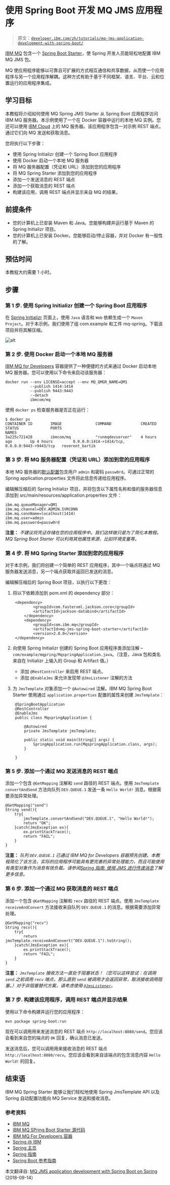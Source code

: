 # 使用 Spring Boot 开发 MQ JMS 应用程序

> 原文：[`developer.ibm.com/zh/tutorials/mq-jms-application-development-with-spring-boot/`](https://developer.ibm.com/zh/tutorials/mq-jms-application-development-with-spring-boot/)

[IBM MQ](https://developer.ibm.com/messaging/ibm-mq/) 包含一个 [Spring Boot Starter](https://github.com/ibm-messaging/mq-jms-spring)，使 Spring 开发人员能轻松地配置 IBM MQ JMS 包。

MQ 使应用程序能够以可靠且可扩展的方式相互通信和共享数据，从而使一个应用程序与另一个应用程序解耦。这种方式有助于基于不同框架、语言、平台、云和位置运行的应用程序集成。

## 学习目标

本教程将介绍如何使用 MQ Spring JMS Starter 从 Spring Boot 应用程序访问 IBM MQ 服务器。本示例使用了一个在 Docker 容器中运行的本地 MQ 实例。您还可以使用 [IBM Cloud](https://cloud.ibm.com/catalog/services/mq?cm_sp=ibmdev-_-developer-tutorials-_-cloudreg) 上的 MQ 服务器。该应用程序包含一对示例 REST 端点，通过它们向 MQ 发送和获取消息。

您将执行以下步骤：

*   使用 Spring Initializr 创建一个 Spring Boot 应用程序
*   使用 Docker 启动一个本地 MQ 服务器
*   将 MQ 服务器配置（凭证和 URL）添加到您的应用程序
*   将 MQ Spring Starter 添加到您的应用程序
*   添加一个发送消息的 REST 端点
*   添加一个获取消息的 REST 端点
*   构建该应用，调用 REST 端点并显示来自 MQ 的结果。

## 前提条件

*   您的计算机上已安装 Maven 和 Java。您能够构建并运行基于 Maven 的 Spring Initializr 项目。
*   您的计算机上已安装 Docker。您能够启动/停止容器，并对 Docker 有一般性的了解。

## 预估时间

本教程大约需要 1 小时。

## 步骤

### 第 1 步. 使用 Spring Initializr 创建一个 Spring Boot 应用程序

在 [Spring Initializr](https://start.spring.io/) 页面上，使用 `Java` 语言和 `Web` 依赖生成一个 `Maven Project`。对于本示例，我们使用了组 com.example 和工件 mq-spring。下载该项目并将其解压缩。

![alt](img/5a6b885e2e8319f28b353f9840faa482.png)

### 第 2 步. 使用 Docker 启动一个本地 MQ 服务器

[IBM MQ for Developers](https://github.com/ibm-messaging/mq-container) 容器提供了一种便捷的方式来通过 Docker 启动本地 MQ 服务器。您可以使用以下命令来启动该服务器：

```
docker run ‑‑env LICENSE=accept ‑‑env MQ_QMGR_NAME=QM1 
           ‑‑publish 1414:1414 
           ‑‑publish 9443:9443 
           ‑‑detach 
           ibmcom/mq 
```

使用 `docker ps` 检查服务器是否正在运行：

```
$ docker ps
CONTAINER ID        IMAGE               COMMAND             CREATED             STATUS              PORTS                                            NAMES
3a225c721428        ibmcom/mq           "runmqdevserver"    4 hours ago        Up 4 hours         0.0.0.0:1414‑>1414/tcp, 0.0.0.0:9443‑>9443/tcp   reverent_bartik 
```

### 第 3 步. 将 MQ 服务器配置（凭证和 URL）添加到您的应用程序

本地 MQ 服务器的[默认配置](https://github.com/ibm-messaging/mq-container/blob/master/docs/developer-config.md#details-of-the-default-configuration)包含用户 `admin` 和密码 `passw0rd`。可通过正常的 Spring application.properties 文件将此信息传递给应用程序。

编辑解压缩后的 Spring Initializr 项目，并将包含以下属性名称和值的服务器信息添加到 src/main/resources/application.properties 文件：

```
ibm.mq.queueManager=QM1
ibm.mq.channel=DEV.ADMIN.SVRCONN
ibm.mq.connName=localhost(1414)
ibm.mq.user=admin
ibm.mq.password=passw0rd 
```

**注意：** *不建议将凭证存储在您的应用程序中。我们这样做只是为了简化本教程。MQ Spring Boot Starter 可以利用其他属性来源，比如环境变量等。*

### 第 4 步. 将 MQ Spring Starter 添加到您的应用程序

对于本示例，我们将创建一个简单的 REST 应用程序，其中一个端点将通过 MQ 服务器发送消息，另一个端点获取并返回已发送的消息。

编辑解压缩后的 Spring Boot 项目，以执行以下更改：

1.  将以下依赖添加到 pom.xml 的 dependency 部分：

    ```
     <dependency>
             <groupId>com.fasterxml.jackson.core</groupId>
             <artifactId>jackson-databind</artifactId>
         </dependency>
         <dependency>
             <groupId>com.ibm.mq</groupId>
             <artifactId>mq-jms-spring-boot-starter</artifactId>
             <version>2.0.0</version>
     </dependency> 
    ```

2.  向使用 Spring Initializr 创建的 Spring Boot 应用程序类添加注解 – `com/example/mqpring/MqspringApplication.java`。（注意，Java 包和类名来自在 Initializr 上输入的 Group 和 Artifact 值。）

    *   添加 `@RestController` 来启用 REST 端点。
    *   添加 `@EnableJms` 来允许发现带 `@JmsListener` 注解的方法
3.  为 `JmsTemplate` 对象添加一个 `@Autowired` 注解。IBM MQ Spring Boot Starter 使用通过 `application.properties` 配置的属性来创建 `JmsTemplate`：

    ```
     @SpringBootApplication
     @RestController
     @EnableJms
     public class MqspringApplication {

         @Autowired
         private JmsTemplate jmsTemplate;

         public static void main(String[] args) {
             SpringApplication.run(MqspringApplication.class, args);
         }

     } 
    ```

### 第 5 步. 添加一个通过 MQ 发送消息的 REST 端点

添加一个包含 `@GetMapping` 注解和 `send` 路径的 REST 端点。使用 `JmsTemplate` `convertAndSend` 方法向队列 `DEV.QUEUE.1` 发送一条 `Hello World!` 消息。根据需要添加异常处理。

```
@GetMapping("send")
String send(){
    try{
        jmsTemplate.convertAndSend("DEV.QUEUE.1", "Hello World!");
        return "OK";
    }catch(JmsException ex){
        ex.printStackTrace();
        return "FAIL";
    }
} 
```

**注意：** *队列 `DEV.QUEUE.1` 已通过 IBM MQ for Developers 容器预先创建。本教程简化了该方法，实际的应用程序可能具有更完善的异常处理能力，而且可能使用有类型对象作为消息有效负载。请参阅[Spring 指南: 使用 JMS 进行传递消息](https://spring.io/guides/gs/messaging-jms/)了解更多信息。*

### 第 6 步. 添加一个通过 MQ 获取消息的 REST 端点

添加一个包含 `@GetMapping` 注解和 `recv` 路径的 REST 端点。使用 `JmsTemplate` `receiveAndConvert` 方法接收来自队列 `DEV.QUEUE.1` 的消息。根据需要添加异常处理。

```
@GetMapping("recv")
String recv(){
    try{
        return jmsTemplate.receiveAndConvert("DEV.QUEUE.1").toString();
    }catch(JmsException ex){
        ex.printStackTrace();
        return "FAIL";
    }
} 
```

**注意：** *`JmsTemplate` 接收方法一直处于阻塞状态！（您可以这样尝试：在调用 `send` 之前调用 `recv` 端点，那么直到 `send` 被调用才会返回异常，取消接收调用阻塞。）对于非阻塞替代方案，请考虑使用 [`@JmsListener`](https://docs.spring.io/spring/docs/current/javadoc-api/org/springframework/jms/annotation/JmsListener.html)。*

### 第 7 步. 构建该应用程序，调用 REST 端点并显示结果

使用以下命令构建并运行您的应用程序：

```
mvn package spring-boot:run 
```

现在可以调用用来发送消息的 REST 端点 `http://localhost:8080/send`。您应该会看到来自您的端点的 `OK` 回复，确认消息已发送。

发送消息后，您可以调用用来接收消息的 REST 端点 `http://localhost:8080/recv`。您应该会看到来自该端点的包含消息内容 `Hello World!` 的回复。

## 结束语

IBM MQ Spring Starter 能够让我们轻松地使用 Spring JmsTemplate API 以及 Spring 自动配置功能向 MQ Service 发送和接收消息。

### 参考资料

*   [IBM MQ](https://developer.ibm.com/messaging/ibm-mq/)
*   [IBM MQ SPring Boot Starter 源代码](https://github.com/ibm-messaging/mq-jms-spring)
*   [IBM MQ For Developers 容器](https://github.com/ibm-messaging/mq-container)
*   [Spring @ IBM](https://developer.ibm.com/java/spring/)
*   [Spring 主页](https://spring.io/)
*   [Spring 指南](https://spring.io/guides)
*   [Spring Boot 参考指南](https://docs.spring.io/spring-boot/docs/current/reference/htmlsingle/)

本文翻译自: [MQ JMS application development with Spring Boot on Spring](https://developer.ibm.com/tutorials/spring-with-db2-via-jpa/) (2018-09-14）